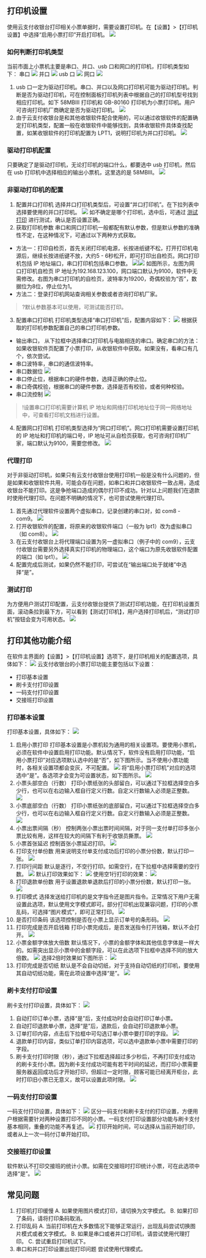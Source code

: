 ## 打印机设置
使用云支付收银台打印相关小票单据时，需要设置打印机。在【设置】>【打印机设置】中选择“启用小票打印”开启打印机。
![](https://main.qcloudimg.com/raw/f880e02f96e2d2d6efc1857fa6379057.png)
 
### 如何判断打印机类型
当前市面上小票机主要是串口、并口、usb 口和网口的打印机，打印机类型如下：
串口
![](https://main.qcloudimg.com/raw/f9338e0093c40de1179601078f1393c0.png)
并口
![](https://main.qcloudimg.com/raw/23ebb32a7bad0d8c3ca4bad4467fe3c7.jpg)
usb 口
![](https://main.qcloudimg.com/raw/aeecf171c2328f85eaab067cdf373f38.png)
网口
![](https://main.qcloudimg.com/raw/3dd13222aed0cf11df7a1f17fbce09d4.jpg)
1. usb 口一定为驱动打印机。串口、并口以及网口打印机可能为驱动打印机。判断是否为驱动打印机，可在控制面板打印机列表中根据自己的打印机型号找到相应打印机。如下 58MBIII 打印机和 GB-80160 打印机为小票打印机。用户可咨询打印机厂商确定是否为驱动打印机。
![](https://main.qcloudimg.com/raw/b128ff7966b1bcf7b793bce864e33488.png)
2. 由于云支付收银台是和其他收银软件配合使用的，可以通过收银软件的配置确定打印机类型，配置一般在收银软件中能够找到，具体收银软件具体查找配置，如某收银软件的打印机配置为 LPT1，说明打印机为并口打印机。
![](https://main.qcloudimg.com/raw/e82eef8f682d54acecc5c592631c38f5.png)

### 驱动打印机配置
只要确定了是驱动打印机，无论打印机的端口什么，都要选中 usb 打印机，然后在 usb 打印机中选择相应的输出小票机，这里选的是 58MBIII。
![](https://main.qcloudimg.com/raw/5420bd7ddca86e763ddc59453cb7d2e2.png)

### 非驱动打印机的配置
1. 配置并口打印机
选择并口打印机类型后，可设置“并口打印机”。在下拉列表中选择要使用的并口打印机。
![](https://main.qcloudimg.com/raw/dffe8d84524768124a0a63395d1eacc9.png)
如不确定是哪个打印机，选中后，可通过 [测试打印](#.E6.B5.8B.E8.AF.95.E6.89.93.E5.8D.B0) 进行测试，确认是否设置正确。
2. 获取打印机参数
串口和网口打印机一般都配有默认参数，但是默认参数的准确性不定，在这种情况下，可通过以下两种方式获取。
 - 方法一：打印自检页，首先关闭打印机电源，长按进纸键不松，打开打印机电源后，继续长按进纸键不放，大约5 - 6秒松开，即可打印出自检页。网口打印机包括 IP 地址端口，串口打印机包括串口参数。
![](https://main.qcloudimg.com/raw/52efa857d44833adadb30c6cd532279a.png)![](https://main.qcloudimg.com/raw/6ea52a8e9f869012a08f0dcfb0015549.jpg)
如图所示，左图为网口打印机自检页 IP 地址为192.168.123.100，网口端口默认为9100，软件中无需修改。右图为串口打印机的自检页，波特率为19200，奇偶校验为“否”，数据位为8位，停止位为1。
 - 方法二：登录打印机网站查询相关参数或者咨询打印机厂家。
>?默认参数基本可以使用，可测试能否打印。
3. 配置串口打印机
打印机类型选择“串口打印机”后，配置内容如下：
![](https://main.qcloudimg.com/raw/332d688886404713cdf01331f8adbeb4.png)
根据获取的打印机参数配置自己的串口打印机参数。
 - 输出串口， 从下拉框中选择串口打印机与电脑相连的串口。确定串口的方法：如果收银软件页配置了小票打印，从收银软件中获取。如果没有，看串口有几个，依次尝试。
 - 串口波特率，串口的通信波特率。
 - 串口数据位
![](https://main.qcloudimg.com/raw/3036d28077fd283b91a241a90dc697ae.png)
 - 串口停止位，根据串口的硬件参数，选择正确的停止位。
 - 串口奇偶校验，根据串口的硬件参数，选择是否有校验，或者何种校验。 
 - 串口流控制
 ![](https://main.qcloudimg.com/raw/95d5b1ff5f45e9371c7572b60470ee04.png)
>!设置串口打印机需要计算机 IP 地址和网络打印机地址位于同一网络地址中，可查看打印机文档进行设置。
4. 配置网口打印机
打印机类型选择为“网口打印机”。网口打印机需要设置打印机的 IP 地址和打印机的端口号，IP 地址可从自检页获取，也可咨询打印机厂家，端口默认为9100，需要您修改。
![](https://main.qcloudimg.com/raw/4f1fa0c03b12edebeff2db0a87285b50.png)

### 代理打印
对于非驱动打印机，如果只有云支付收银台使用打印机一般是没有什么问题的，但是如果和收银软件共用，可能会存在问题，如串口和并口收银软件一致占用，造成收银台不能打印。这是争抢端口造成的偶尔打印不成功。针对以上问题我们在退款时使用代理打印。在问题不明确的情况下，也可尝试使用代理打印。
1. 首先通过代理软件设置两个虚拟串口，记录创建的串口对，如 com8 - com9。
![](https://main.qcloudimg.com/raw/612ea895c9998f93d5383ed240bf874d.png)
2. 打开收银软件的配置，将原来的收银软件端口（一般为 lpt1）改为虚拟串口（如 com8）。
![](https://main.qcloudimg.com/raw/a57730c0c0962f989fa8aa5ecdb9afc3.png)
3. 在云支付收银台上将代理端口设置为另一虚拟串口（例子中的 com9），云支付收银台需要另外选择真实打印机的物理端口，这个端口为原先收银软件配置的端口（如 lpt1）。
![](https://main.qcloudimg.com/raw/cc258a4dc959e87ae08e2c4c88dc5b2d.png)
4. 配置完成后测试，如果仍然不能打印，可尝试在“输出端口处于就绪”中选择“是”。

### 测试打印
为方便用户测试打印配置，云支付收银台提供了测试打印机功能，在打印机设置页面，滚动条拉到最下方，可以看到【测试打印机】，用户选择打印机后，“测试打印机”按钮会变为可用状态。
 ![](https://main.qcloudimg.com/raw/cd7f9aacabffd3f25c4a8ad22fa8e73d.png)

## 打印其他功能介绍
在软件主界面的【设置】>【打印机设置】选项下，是打印机相关的配置选项，具体如下：
 ![](https://main.qcloudimg.com/raw/93b6d558bc2b9b001d558a7300b0183e.png)
云支付收银台的小票打印功能主要包括以下设置：
- 打印基本设置
- 刷卡支付打印设置
- 一码支付打印设置
- 交接班打印设置

### 打印基本设置
打印基本设置，具体如下：
![](https://main.qcloudimg.com/raw/ebe7938af6e87af9faefc75b197ef316.png)
1. 启用小票打印
打印基本设置是小票机较为通用的相关设置项。要使用小票机，必须在软件中设置启用打印功能。默认情况下，软件没有启用打印功能，“启用小票打印”对应选项默认选中的是“否”，如下图所示。当不使用小票功能时，各相关设置项都会变灰，不可配置。
![](https://main.qcloudimg.com/raw/4889199ae0c34f40980d6e5bb117eb00.png)
将“启用小票打印机”对应的选项选中“是”。各选项才会变为可设置状态，如下图所示。
![](https://main.qcloudimg.com/raw/8df3c2694baedb135dfabedf95ee329e.png)
2. 小票头部空白（行数）
打印小票纸张的头部留白，可以通过下拉框选择空白多少行，也可以在右边输入框自行定义行数。自定义行数输入必须是正整数。
![](https://main.qcloudimg.com/raw/1b7e3839f586378e69b43c4edca3726c.png)
3. 小票底部空白（行数）
打印小票纸张的底部留白，可以通过下拉框选择空白多少行，也可以在右边输入框自行定义行数。自定义行数输入必须是正整数。
![](https://main.qcloudimg.com/raw/4c3e827954925f2b112505ce81d8d6ff.png)
4. 小票出票间隔（秒）
控制两张小票出票时间间隔，对于同一支付单打印多张小票比较有用，这样在较大的间隔下有利于收银员撕票。
![](https://main.qcloudimg.com/raw/b657f93cad18acdebe81e1a47a1847df.png)
5. 小票首张延迟
控制首张小票延迟打印。
![](https://main.qcloudimg.com/raw/06762f32d2848aec835ca3c22d58f786.png)
6. 打印支付单份数
用来说明支付单支付成功后打印的小票分份数，默认打印一张。
 ![](https://main.qcloudimg.com/raw/4e7746a8fed8ff80c1a22c8056741089.png)
7. 打印行间距
默认是逐行，不空行打印。如需空行，在下拉框中选择需要的空行数。
![](https://main.qcloudimg.com/raw/a3a384f193e048388b4010bfe2f73a3d.png)
默认打印效果如下：
![](https://main.qcloudimg.com/raw/7dcefe5d74d1f6cae11975b2b80e31db.jpg)
使用空1行打印的效果：
![](https://main.qcloudimg.com/raw/44d0ed84626a9a1758fa5517062e8efb.jpg)
8. 打印退款单份数
用于设置退款单退款后打印的小票分份数，默认打印一张。
![](https://main.qcloudimg.com/raw/0e4075f056f313debb2690e47d27380c.png)
9. 打印模式
选择发送给打印机的是文字指令还是图片指令。正常情况下用户无需设置此选项，默认使用文字模式即可。部分打印机出现兼容问题，打印的小票乱码，可选择“图片模式”，即可正常打印。
![](https://main.qcloudimg.com/raw/9ddc075722b7cd64d8b208790d19a41b.png)
10. 是否打印条码
该选项控制是否在小票上显示订单号的条形码。
 ![](https://main.qcloudimg.com/raw/ddf00c9d6b91de70b0b3ebd3a196a6f2.png)
11. 打印完成是否开启钱箱
打印小票完成后，是否发送指令打开钱箱，默认不会打开。
![](https://main.qcloudimg.com/raw/e3ec79c7ed60fd9fc58a48aaa4411776.png)
12. 小票金额字体放大倍数
默认情况下，小票的金额字体和其他信息字体是一样大的。如需突出显示小票中的金额字段，可以在此选项下拉框中选择不同的放大倍数。
![](https://main.qcloudimg.com/raw/3f9072ac6558484aa950ccb2b2f666f8.png)
选择2倍时效果如下图所示：
![](https://main.qcloudimg.com/raw/999aa69b9685a1e6552ce7513af6be31.jpg)
13. 打印完成是否切纸
默认是不会自动切纸，对于支持自动切纸的打印机，要使用其自动切纸功能，需在此项设置中选择“是”。
![](https://main.qcloudimg.com/raw/563628946f6051dc41d9a6e2d1fe822b.png)

### 刷卡支付打印设置
刷卡支付打印设置，具体如下：
 ![](https://main.qcloudimg.com/raw/285754e02d001c6148b484c2cdb7736b.png)
1. 自动打印订单小票，选择“是”后，支付成功时会自动打印订单小票。
2. 自动打印退款单小票，选择“是”后，退款后，会自动打印退款单小票。
3. 订单打印内容，点击后下拉框中可勾选订单小票中要打印的字段。
![](https://main.qcloudimg.com/raw/6fca59cb822e9ea705568df46b8ffd5c.png)
4. 退款单打印内容，类似订单打印内容选项，可以选中退款单小票中需要打印的字段。
5. 刷卡支付打印时限（秒），通过下拉框选择超过多少秒后，不再打印支付成功的刷卡支付小票。因为刷卡支付成功可能有若干时间的延迟，而打印小票需要服务器返回成功后才开始打印，但超过一定时限，顾客可能已经离开柜台，此时打印旧小票已无意义，故可以设置此项时限。
![](https://main.qcloudimg.com/raw/6d8b68e32c7229efb6146b0fa385a5cd.png)

### 一码支付打印设置
一码支付打印设置，具体如下：
![](https://main.qcloudimg.com/raw/bb979739e1ed80c857985c98dcf92646.png)
区分一码支付和刷卡支付的打印设置，方便用户根据需要针对两种设置打印不同的小票。一码支付打印设置部分功能与刷卡支付基本相同，重叠的功能不再复述。
![](https://main.qcloudimg.com/raw/479a4863837f789a2f74fd28d7f68390.png)
打印开始时间，可以选择从当前开始打印，或者从上一次一码付订单开始打印。
 
### 交接班打印设置
软件默认不打印交接班的统计小票。如需在交接班时打印统计小票，可在此选项中选择“是”。
 ![](https://main.qcloudimg.com/raw/f34a793fea6eec860f9093b3090512b8.png)

## 常见问题
1. 打印机打印缓慢
A.	如果使用图片模式打印，请切换为文字模式。
B.	如果打印了条码，请将打印条码取消。
2. 打印乱码
A.	当前打印机在大多数情况下能够正常运行，出现乱码尝试切换图片模式或者文字模式。
B.	如果是串口或者并口打印机，请尝试使用代理打印。
C.	尝试重启打印机试下。
3. 串口和并口打印设置出现打印问题
尝试使用代理模式。

